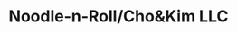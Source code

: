 ---
layout: place
title: "Noodle-n-Roll/Cho&Kim LLC"
permalink: /utah/orem/noodle-n-roll-cho-kim-llc.html
stateAbbr: UT
stateName: Utah
cityName: Orem
place_id: ChIJ9ztgH4ibTYcRZBBUlL1FYbw
photos:
  - name: >-
      places/ChIJ9ztgH4ibTYcRZBBUlL1FYbw/photos/AeeoHcL-_7SsQmNVk5Bl5WpooFzzgi_WYFcbqOHpIgaS6qpF4o2hXdRqJt90sI51_npazlyDFYBVbOuukkGaocFqWqyzrdJZd0clppVn_m2DCnECE6JXsul7DrSlUBPEKCMwWLaI_NnR4AiWHTbGmdCkQiqQMfIbcghH7HZ3Xaacrfmyn__nWPwMLJaf5xJBGQlp15zAw7DXsjgpwSew5LEWD3ab_zx0FitUu_lPwIIlAlIxDtUN_7spaEEtOZTqbv0zaNZowGa2YjbGVdFsSgSuPh5ctXlaRzoV4HLqHkBscl3Beg
    widthPx: 718
    heightPx: 540
    authorAttributions:
      - displayName: Noodle-n-Roll/Cho&Kim LLC
        uri: https://maps.google.com/maps/contrib/105336985089342947399
        photoUri: >-
          https://lh3.googleusercontent.com/a/ACg8ocKfTiWJH0hC9s-xsEB0dn5-uFIvjaNBlEh0XDYJf-cF9vXXoQ=s100-p-k-no-mo
    flagContentUri: >-
      https://www.google.com/local/imagery/report/?cb_client=maps_api_places.places_api&image_key=!1e10!2sAF1QipPxEdsOrM4y2CvG4ymarPf_Du0Scv2c9n-tF04t&hl=en-US
    googleMapsUri: >-
      https://www.google.com/maps/place//data=!3m4!1e2!3m2!1sAF1QipPxEdsOrM4y2CvG4ymarPf_Du0Scv2c9n-tF04t!2e10!4m2!3m1!1s0x874d9b881f603bf7:0xbc6145bd94541064
  - name: >-
      places/ChIJ9ztgH4ibTYcRZBBUlL1FYbw/photos/AeeoHcJZxzWbKcyMtf4TrMP0PJCmOx3ZUzhuhzCSs0xvIrR90xFZRe3C_jzk-P8sCbvzmUsTI-3dChjIw1fAFMIVzyymZSBsgiIjJwZLdt08l-5i1fRIkXnu4kZe4bEwhx8g2nhr3TEuonTqT4F70vzaPykggaXZyMCOPGLtMxn6n4CskdIDgH2yE3xMCs-49geEI_EarfeRnlgqks_sGN7zOX0ow6-nh0WlzRQ9KOB4FrK6OcDydEQG284tuvbdXBVPy3xJc8SrCzYlYU2GLHOhqoiKomYGqBpaWdDEaA9oXqa6OtOt0_ceaQaUqI7zlfz7s6sKIEHL0dnyRuKCRh-q83OTG4F26PO673PA5B-IDfDR8dYYVn2OxDK0lH-v32vl-7wfatIrsKJruV1eEjlqTZ8vNp-JhW3b48OQVmH2Xz4HEzc
    widthPx: 3024
    heightPx: 4032
    authorAttributions:
      - displayName: Bridger Gibb
        uri: https://maps.google.com/maps/contrib/117066914908844483002
        photoUri: >-
          https://lh3.googleusercontent.com/a/ACg8ocLJDzhcXxerYdkzh6vMYgn6YgToMPV6TL9aet-srhieG3ohSQ=s100-p-k-no-mo
    flagContentUri: >-
      https://www.google.com/local/imagery/report/?cb_client=maps_api_places.places_api&image_key=!1e10!2sCIHM0ogKEICAgIDHqvPipQE&hl=en-US
    googleMapsUri: >-
      https://www.google.com/maps/place//data=!3m4!1e2!3m2!1sCIHM0ogKEICAgIDHqvPipQE!2e10!4m2!3m1!1s0x874d9b881f603bf7:0xbc6145bd94541064
  - name: >-
      places/ChIJ9ztgH4ibTYcRZBBUlL1FYbw/photos/AeeoHcIR13tvc267IrcSPAJndC-xdW1Jqfp0AH-JtawB4a-s9IpU995tQsyD2kIs3Iw_otnTMiplEA5m7KdWXDkq3D8VwOg-IxPKCkwtML01ez2tj79jvV093kGnqdKzFNlMXHKAfit84M2zAk5hDR2VqlsukNOFJaoNCfTAPPNc97yBaJXyKQw0lLi7i-9QtQKOpCdncPmnaBC6fSsoFtEenS78gtqbCzKebvRf7rRkPMqFlwANB24mJbAi2Y6Tden2doiQK2S70nTQugFeuUbNDoTVdq6KLBRlF0vc3sXp_YzmlM6GDDeU6LaUPeQgNBF3G33BnUm-VPrKbyAGTi6LG5JCjvbbDARR-DP9GFwAZbWfT8--ouawgxGMg1hgT6Ppzd4wUXVkhlXWQCEunNfN5pINMOBL3b4OSotbZTadgb0
    widthPx: 3024
    heightPx: 4032
    authorAttributions:
      - displayName: Joshua Jamias
        uri: https://maps.google.com/maps/contrib/105769701367371691690
        photoUri: >-
          https://lh3.googleusercontent.com/a-/ALV-UjXiRlJSoC10YvgKnbUgZx5U4zEyMqUKbNnxkkGlncH6XGlMg3Zv=s100-p-k-no-mo
    flagContentUri: >-
      https://www.google.com/local/imagery/report/?cb_client=maps_api_places.places_api&image_key=!1e10!2sCIHM0ogKEICAgIDayoP-AQ&hl=en-US
    googleMapsUri: >-
      https://www.google.com/maps/place//data=!3m4!1e2!3m2!1sCIHM0ogKEICAgIDayoP-AQ!2e10!4m2!3m1!1s0x874d9b881f603bf7:0xbc6145bd94541064
  - name: >-
      places/ChIJ9ztgH4ibTYcRZBBUlL1FYbw/photos/AeeoHcLrsmLU8bSUgW9ThcrEOfHfACrOrIEzMXUCPZcnd-NhZTvCzZobvwxSuS-4RNrvyyksrwqug2JashPBSH0UM3nJGlIIbx_jKeovaXdIbuJGXTqxv83P5eR8vTufmwCaoPjWrt8gaYTlEhgj9HTnoUjQXl6cJ2PQJmKHpNjq7HjY7545o-ZevcgBke0zgrmOA7cOGXEOwQr9iyDVmk9JFjfcJHqJN3NkBJa4QwdVWhZnNLgWr3N6I8sZVeZ8s35jctBc8Rkilej6n7p4sJtrjnMQvlw5zobfSO2oFv_6wrnLO8nd0lnwYre-mHbk_gI7JCg0xqSETuYCgQOoiw0qF6AgJ50mgXHaLS3FzozHk9nuwv7ug6hlfqIwkxFeOE3GKR8gw0PLxT_3fvU-Zguu_JppDa8yTKzxWXxZz5hhPjfQZIA
    widthPx: 3024
    heightPx: 4032
    authorAttributions:
      - displayName: Joshua Jamias
        uri: https://maps.google.com/maps/contrib/105769701367371691690
        photoUri: >-
          https://lh3.googleusercontent.com/a-/ALV-UjXiRlJSoC10YvgKnbUgZx5U4zEyMqUKbNnxkkGlncH6XGlMg3Zv=s100-p-k-no-mo
    flagContentUri: >-
      https://www.google.com/local/imagery/report/?cb_client=maps_api_places.places_api&image_key=!1e10!2sCIHM0ogKEICAgIDayoO5pwE&hl=en-US
    googleMapsUri: >-
      https://www.google.com/maps/place//data=!3m4!1e2!3m2!1sCIHM0ogKEICAgIDayoO5pwE!2e10!4m2!3m1!1s0x874d9b881f603bf7:0xbc6145bd94541064
  - name: >-
      places/ChIJ9ztgH4ibTYcRZBBUlL1FYbw/photos/AeeoHcKG3A49jHmmBw5p2y2hCVrH_IchqcdqNzfp5fKrb-ZkK6c3kCGM8eFfjK7AXmkT1ZrLqMIwTAbnx7CjgCY3C7OAW6561UUdgt06QeRpgAajmYhRV2losQ9zhjFGzqgupEqwngGfAxXqmrFSxR6SuX_A_FBuCO_vCn1Idic4GTA0SZUm9e6CVFWQDbkgxlNzF-93hqeCDF_UduO_cqBJq6uhHCHvp7raFv4zq3X04a69atOQk4gQ9ouO4rswW4fWf7tTgpzukRlk__ky69PGgSsuuwmeX14UySqx_0teDdds5IpeYDJ9eWwXuP2T1UjncXrwxbkhmfHo1ZpRE5nU0npCmrb099yYi0tb11b6PRvuLntdL1FGCjLnvMTifk5TSBbLqzLzwSmwTfSG5U4ihO7a23AiqnjiIAgwDedGAQY
    widthPx: 4032
    heightPx: 3024
    authorAttributions:
      - displayName: Scabbers Adonys
        uri: https://maps.google.com/maps/contrib/105491645363731924162
        photoUri: >-
          https://lh3.googleusercontent.com/a-/ALV-UjWgorAxwR3TsNosgvMqeWC1o2cLhD6xYissnPQYeZ-vL6jRvhkH=s100-p-k-no-mo
    flagContentUri: >-
      https://www.google.com/local/imagery/report/?cb_client=maps_api_places.places_api&image_key=!1e10!2sCIHM0ogKEICAgIDhi5qNFw&hl=en-US
    googleMapsUri: >-
      https://www.google.com/maps/place//data=!3m4!1e2!3m2!1sCIHM0ogKEICAgIDhi5qNFw!2e10!4m2!3m1!1s0x874d9b881f603bf7:0xbc6145bd94541064
  - name: >-
      places/ChIJ9ztgH4ibTYcRZBBUlL1FYbw/photos/AeeoHcIeZ4ydDeqNDxfKxCEfzQnEtxmqA-X30WserKDurrNCom6aLhrZ-ObdJCIGOc4sFp_Am7h1n4fMBR66g7e6Br7p3YYRsZtyT373uhvj1gBnmKOFhmWHwrHgS3DyONJqkYCW8ksDFYZYrKdDYQvZD5peBUSElnMkDF7z_p6PmbMctpyVOuOu9sambVjNmE3eZ788XR1fmCS4aqudg_bxahKJcGJMWdYg2XGGaNTf79DmtBkdfK4d5NfaM0jS8FY0buDfAT8MPeBMUbXRuDtlLZltfhikNbR8pZyuY880P5dJGR7unlC4P3Izy0Xa4ghXo0dPnDNxyO4hnH5aBn_TeZNqpqHxx7Kdq-QQHGNQWPp4kQscbgGWwVKQD5VftjvhQnj7aTSU8KN-Ia1d-xv0Ce0XbUwlbyccp-4VwY14O7fpJVo
    widthPx: 3024
    heightPx: 4032
    authorAttributions:
      - displayName: Anton Kuhlmann
        uri: https://maps.google.com/maps/contrib/117978910276774953293
        photoUri: >-
          https://lh3.googleusercontent.com/a-/ALV-UjXQdH7RnXHsLPCAjxbtqwvEIfgaFhcqhGzVgCAfjZPm3PRhlCo=s100-p-k-no-mo
    flagContentUri: >-
      https://www.google.com/local/imagery/report/?cb_client=maps_api_places.places_api&image_key=!1e10!2sCIHM0ogKEICAgIDE-pKvowE&hl=en-US
    googleMapsUri: >-
      https://www.google.com/maps/place//data=!3m4!1e2!3m2!1sCIHM0ogKEICAgIDE-pKvowE!2e10!4m2!3m1!1s0x874d9b881f603bf7:0xbc6145bd94541064
  - name: >-
      places/ChIJ9ztgH4ibTYcRZBBUlL1FYbw/photos/AeeoHcI7x26uX7B8D4X5Qe4QPchCVTx5Z0FVB6pzWH__Tw83uKwNwjC98QdyFH9fhHlBefylNAsHkm9EoFzI_LmgLCRF-xEZ2Vxr4OJd4SA40eeFZkcjjz4NotnogtOHq6G0TxKqZz92_1eILFkdJsFY40LQdFWjQuIndkmxNGpRQdUQYAUt5PWGtZwNZ-W25UGDTPyte3mHwv8K20TanTqa7Fruj9VT5vZVz8Gi6zAbp1NrAtwGnCNXXMCMlYZRW6S1h6Xrg3HNLsaBYv83lkTLlVsluH13KD95EQX0_qWIibiAaq4Wblyj18iGLEDfwKAcrB8gqC-zVrd_Gh64gOlEpj3OXViRf6q3iaFx0aS_BJwA9gIV9O0JaD0IQG8EswKBxXyqUtpq9GXLkv2JP7i7BkgtUD29PSvWalskNxqQfCa4gfo
    widthPx: 4032
    heightPx: 3024
    authorAttributions:
      - displayName: Scabbers Adonys
        uri: https://maps.google.com/maps/contrib/105491645363731924162
        photoUri: >-
          https://lh3.googleusercontent.com/a-/ALV-UjWgorAxwR3TsNosgvMqeWC1o2cLhD6xYissnPQYeZ-vL6jRvhkH=s100-p-k-no-mo
    flagContentUri: >-
      https://www.google.com/local/imagery/report/?cb_client=maps_api_places.places_api&image_key=!1e10!2sCIHM0ogKEICAgIDhi5qNlwE&hl=en-US
    googleMapsUri: >-
      https://www.google.com/maps/place//data=!3m4!1e2!3m2!1sCIHM0ogKEICAgIDhi5qNlwE!2e10!4m2!3m1!1s0x874d9b881f603bf7:0xbc6145bd94541064
  - name: >-
      places/ChIJ9ztgH4ibTYcRZBBUlL1FYbw/photos/AeeoHcI3jULmw5zn46xkDAmNGrEBRpnhJlZVn7X1P888hlmAyUz2KHujtFGKAUSC9D3tqDkrweis1_JuTLfSDD4IQ4W9qtjhWWoNd5LsVBkepX2DW0CUyT6iXkBCoWpFvj-bj9rG5MYH-LD7khHZJtZpZRJ7XFA5f3Qr44hk2h7vXGcBh1NI_UkvQSCVOq3msXrLM1lDgBqJHX1h2V2-1NTpuGGmlwyk3CS2qbuWP6a_B8vXIxYJeNaP71EurB_8kpIstOX6nkZtAZJaVLJqM096VqQCxXpeBIGfofEKkZ53K1rfh6Zh0g1sETOk5MhXe4VLOJ8hPzYsMGOPa60zNSpikZ6nX6FLyGYtIHcEC56vcA4U9Hxwe-PSXNS0TJqcqArwRfxk-Xr9GOYbZzQC8EHWjRHgYk896rx0Ogh15NI4V-yWoyxi
    widthPx: 1080
    heightPx: 1920
    authorAttributions:
      - displayName: Krista Clarkson
        uri: https://maps.google.com/maps/contrib/105693540850753717145
        photoUri: >-
          https://lh3.googleusercontent.com/a-/ALV-UjXJFBAl09mwKGdeAYg-svecVs24ET2fTMaY-CZfDq9PZHxrjcHh=s100-p-k-no-mo
    flagContentUri: >-
      https://www.google.com/local/imagery/report/?cb_client=maps_api_places.places_api&image_key=!1e10!2sCIHM0ogKEICAgICGzdKsjQE&hl=en-US
    googleMapsUri: >-
      https://www.google.com/maps/place//data=!3m4!1e2!3m2!1sCIHM0ogKEICAgICGzdKsjQE!2e10!4m2!3m1!1s0x874d9b881f603bf7:0xbc6145bd94541064
  - name: >-
      places/ChIJ9ztgH4ibTYcRZBBUlL1FYbw/photos/AeeoHcL0rPRqxamaSjfjeTrrgpb0cXh5R77t94k01Y4IFgunKce-syIttDXOWSDXif6u5HDH9lw-6gfHRE8Ycl8CerWoGI7M6u0gr24jDuppW_a40gV8eu_LKG23PXdyDX8laknqQL6swXprmD35IUxDdE6eDvjf6fuDsDWwCj-9sb5RN4TDs6RQY6v4Sq_GCp_YqRqU8JP756OZdYnlDaTG7DJfiBpwOxZHt4Udk5clLhXCpq54vq2n3Vmqa0xjtLh_k75hRgJidbHaGG8d9wBMDMq9umo8kjcwhQWffzLiPLCJ_g
    widthPx: 540
    heightPx: 960
    authorAttributions:
      - displayName: Noodle-n-Roll/Cho&Kim LLC
        uri: https://maps.google.com/maps/contrib/105336985089342947399
        photoUri: >-
          https://lh3.googleusercontent.com/a/ACg8ocKfTiWJH0hC9s-xsEB0dn5-uFIvjaNBlEh0XDYJf-cF9vXXoQ=s100-p-k-no-mo
    flagContentUri: >-
      https://www.google.com/local/imagery/report/?cb_client=maps_api_places.places_api&image_key=!1e10!2sAF1QipM5Q_wQt0pSKs6O4rheM1BbpKHoZwJos2tWKM9B&hl=en-US
    googleMapsUri: >-
      https://www.google.com/maps/place//data=!3m4!1e2!3m2!1sAF1QipM5Q_wQt0pSKs6O4rheM1BbpKHoZwJos2tWKM9B!2e10!4m2!3m1!1s0x874d9b881f603bf7:0xbc6145bd94541064
  - name: >-
      places/ChIJ9ztgH4ibTYcRZBBUlL1FYbw/photos/AeeoHcIrerT7adIs9f32BaAMFX770wCNFT4sHwWASs6KVGQPqkqPwQTf6ExYZOSsC9R4i0lITeZMnuUhSW6tupIH9k6gf5Xi2sPEJfIqFbZj99qZylvDgLh4J1nX73ckviMqrff_I-RQ5XQQQwYjkb2hPRZyCQ7AgXB4zQx16tDoasjRxNw-1znN9kum2Js_l5AvU5ONncYaVoSA37aN7giqS_g-GU40KQgJGHe2YwWmpXXRI3_U8RXwE0_nTIIMuiKfWDx2KUZPPNfEJTLlpZGCOWrd4N2v58cDvEinTiZF2j4BHRHhWaPLeeR84N55DgXdAw8meSyfEvBMlpO-jPehI1duBapa3yrPmuYFyVMGbPILcD9uaUym4whmXHUCfaAB_90mJDHd08RfpxBIzimvpc1oEJs0K6f-B62VQSLQUO9Qug
    widthPx: 4032
    heightPx: 3024
    authorAttributions:
      - displayName: J W
        uri: https://maps.google.com/maps/contrib/106317958685336711852
        photoUri: >-
          https://lh3.googleusercontent.com/a-/ALV-UjUylpPaBuCkXeKFZxwQf-AY1dPYWLrDnXaJb2ov_hwtISmAOBPgeQ=s100-p-k-no-mo
    flagContentUri: >-
      https://www.google.com/local/imagery/report/?cb_client=maps_api_places.places_api&image_key=!1e10!2sCIHM0ogKEICAgICk8a-1PA&hl=en-US
    googleMapsUri: >-
      https://www.google.com/maps/place//data=!3m4!1e2!3m2!1sCIHM0ogKEICAgICk8a-1PA!2e10!4m2!3m1!1s0x874d9b881f603bf7:0xbc6145bd94541064
address: 575 E University Pkwy, Orem, UT 84097, USA
street: 575 E University Pkwy
city: Orem
state: UT
zip: '84097'
country: USA
neighborhood: Hillcrest
latitude: '40.275585'
longitude: '-111.678811'
accessibility_options:
  wheelchairAccessibleParking: true
  wheelchairAccessibleEntrance: true
  wheelchairAccessibleRestroom: true
business_status: OPERATIONAL
name: Noodle-n-Roll/Cho&Kim LLC
google_maps_links:
  directionsUri: >-
    https://www.google.com/maps/dir//''/data=!4m7!4m6!1m1!4e2!1m2!1m1!1s0x874d9b881f603bf7:0xbc6145bd94541064!3e0
  placeUri: https://maps.google.com/?cid=13574207432411058276
  writeAReviewUri: >-
    https://www.google.com/maps/place//data=!4m3!3m2!1s0x874d9b881f603bf7:0xbc6145bd94541064!12e1
  reviewsUri: >-
    https://www.google.com/maps/place//data=!4m4!3m3!1s0x874d9b881f603bf7:0xbc6145bd94541064!9m1!1b1
  photosUri: >-
    https://www.google.com/maps/place//data=!4m3!3m2!1s0x874d9b881f603bf7:0xbc6145bd94541064!10e5
primary_type: Fast Food Restaurant
opening_hours:
  regular: null
  current: null
secondary_opening_hours:
  regular:
    weekdayDescriptions: null
    type: null
  current:
    weekdayDescriptions: null
    type: null
phone: (385) 225-5850
price_level: PRICE_LEVEL_INEXPENSIVE
price_range: $1 &ndash; $10
rating: '4.7'
rating_count: 141
website: null
description: null
reviews: null
parking_options: null
payment_options: null
allow_dogs: null
curbside_pickup: null
delivery: null
dine_in: null
good_for_children: null
good_for_groups: null
good_for_sports: null
live_music: null
menu_for_children: null
outdoor_seating: null
reservable: null
restroom: null
serves_beer: null
serves_breakfast: null
serves_brunch: null
serves_cocktails: null
serves_coffee: null
serves_dinner: null
serves_dessert: null
serves_lunch: null
serves_vegetarian_food: null
serves_wine: null
takeout: null

---